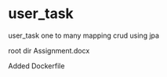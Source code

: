 # user_task
user_task one to many mapping crud using jpa


root dir Assignment.docx


Added Dockerfile
